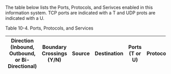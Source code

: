 <!--
Instructions: In the column labeled “Purpose” indicate the purpose for the service (e.g., system logging, HTTP redirector, load balancing). This table should be consistent with CM-06. Add more rows as needed. Ensure any ports used to support BOT functions are included and the support of BOTs is explicitly stated in Purpose.
-->

The table below lists the Ports, Protocols, and Serivces enabled in this information system. TCP ports are indicated with a T and UDP prots are indicated with a U.

Table 10-4. Ports, Protocols, and Services

| Direction (Inbound, Outbound, or Bi-Directional) | Boundary Crossings (Y/N) | Source | Destination | Ports (T or U) | Protocols | Services | Purpose | Encrypted (Y/N) | Data Sensitivity |
| ------------------------------------------------ | ------------------------ | ------ | ----------- | -------------- | --------- | -------- | ------- | --------------- | ---------------- |
